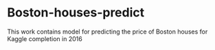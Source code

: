 # Boston-houses-predict
This work contains model for predicting the price of Boston houses for Kaggle completion in 2016

